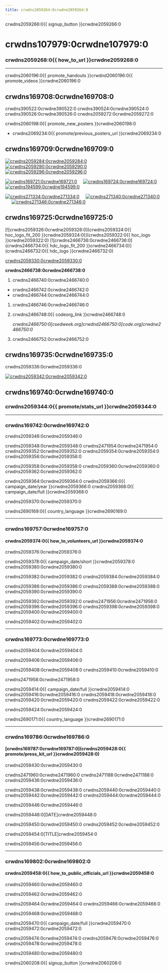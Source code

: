 ```yaml
---
title: crwdns2059264:0crwdne2059264:0
---
```


crwdns2059266:0{{ signup_button }}crwdne2059266:0

<link rel="stylesheet" type="text/css" href="/css/promote-page.css"></link>

# crwdns107979:0crwdne107979:0

### crwdns2059268:0{{ how_to_url }}crwdne2059268:0

* * *

crwdns2060196:0{{ promote_handouts }}crwdnd2060196:0{{ promote_videos }}crwdne2060196:0

<a id="posters"></a>

## crwdns169708:0crwdne169708:0

crwdns390522:0crwdne390522:0 crwdns390524:0crwdne390524:0 crwdns390526:0crwdne390526:0 crwdns2059272:0crwdne2059272:0

crwdns2060198:0{{ promote_new_posters }}crwdne2060198:0

* crwdns2069234:0{{ promote/previous_posters_url }}crwdne2069234:0

<a id="social"></a>

## crwdns169709:0crwdne169709:0

[![crwdns2059284:0crwdne2059284:0](crwdns2059282:0crwdne2059282:0)](crwdns2059280:0crwdne2059280:0)&nbsp;&nbsp;&nbsp;&nbsp; [![crwdns2059290:0crwdne2059290:0](crwdns2059288:0crwdne2059288:0)](crwdns2059286:0crwdne2059286:0)&nbsp;&nbsp;&nbsp;&nbsp; [![crwdns2059296:0crwdne2059296:0](crwdns2059294:0crwdne2059294:0)](crwdns2059292:0crwdne2059292:0)&nbsp;&nbsp;&nbsp;&nbsp;

[![crwdns169721:0crwdne169721:0](crwdns2059300:0crwdne2059300:0)](crwdns2059298:0crwdne2059298:0)&nbsp;&nbsp;&nbsp;&nbsp; [![crwdns169724:0crwdne169724:0](crwdns2059304:0crwdne2059304:0)](crwdns2059302:0crwdne2059302:0)&nbsp;&nbsp;&nbsp;&nbsp; [![crwdns194599:0crwdne194599:0](crwdns2059308:0crwdne2059308:0)](crwdns2059306:0crwdne2059306:0)&nbsp;&nbsp;&nbsp;&nbsp;

[![crwdns271334:0crwdne271334:0](crwdns2059312:0crwdne2059312:0)](crwdns2059310:0crwdne2059310:0)&nbsp;&nbsp;&nbsp;&nbsp; [![crwdns271340:0crwdne271340:0](crwdns2059316:0crwdne2059316:0)](crwdns2059314:0crwdne2059314:0)&nbsp;&nbsp;&nbsp;&nbsp; [![crwdns271346:0crwdne271346:0](crwdns2059320:0crwdne2059320:0)](crwdns2059318:0crwdne2059318:0)&nbsp;&nbsp;&nbsp;&nbsp;

<a id="logo"></a>

## crwdns169725:0crwdne169725:0

[![crwdns2059326:0crwdne2059326:0](crwdns2059324:0{{ hoc_logo_fit_200 }}crwdne2059324:0)](crwdns2059322:0{{ hoc_logo }}crwdne2059322:0) [![crwdns2466736:0crwdne2466736:0](crwdns2466734:0{{ hdc_logo_fit_200 }}crwdne2466734:0)](crwdns2466732:0{{ hdc_logo }}crwdne2466732:0)

[crwdns2059330:0crwdne2059330:0](crwdns2059328:0crwdne2059328:0)

**crwdns2466738:0crwdne2466738:0**

1. crwdns2466740:0crwdne2466740:0

<ul style="margin-top: 0px">
  <li>
    crwdns2466742:0crwdne2466742:0
  </li>
  <li>
    crwdns2466744:0crwdne2466744:0
  </li>
</ul>

1. crwdns2466746:0crwdne2466746:0
2. crwdns2466748:0{{ codeorg_link }}crwdne2466748:0
    
    *crwdns2466750:0[csedweek.org]crwdnd2466750:0[code.org]crwdne2466750:0*

3. crwdns2466752:0crwdne2466752:0

<a id="stickers"></a>

## crwdns169735:0crwdne169735:0

crwdns2059336:0crwdne2059336:0<br />

[![crwdns2059342:0crwdne2059342:0](crwdns2059340:0crwdne2059340:0)](crwdns2059338:0crwdne2059338:0)

<a id="sample-emails"></a>

## crwdns169740:0crwdne169740:0

### crwdns2059344:0{{ promote/stats_url }}crwdne2059344:0

* * *

<a id="email"></a>

### crwdns169742:0crwdne169742:0

crwdns2059346:0crwdne2059346:0 <br />

crwdns2059348:0crwdne2059348:0 crwdns2471954:0crwdne2471954:0 crwdns2059352:0crwdne2059352:0 crwdns2059354:0crwdne2059354:0 crwdns2059356:0crwdne2059356:0

crwdns2059358:0crwdne2059358:0 crwdns2059360:0crwdne2059360:0 crwdns2059362:0crwdne2059362:0

crwdns2059364:0crwdne2059364:0 crwdns2059366:0{{ campaign_date/year }}crwdne2059366:0 crwdns2059368:0{{ campaign_date/full }}crwdne2059368:0

crwdns2059370:0crwdne2059370:0

crwdns2690169:0{{ country_language }}crwdne2690169:0<br />

* * *

<a id="help-schools"></a>

### crwdns169757:0crwdne169757:0

#### crwdns2059374:0{{ how_to_volunteers_url }}crwdne2059374:0

crwdns2059376:0crwdne2059376:0

crwdns2059378:0{{ campaign_date/short }}crwdne2059378:0 crwdns2059380:0crwdne2059380:0

crwdns2059382:0crwdne2059382:0 crwdns2059384:0crwdne2059384:0

crwdns2059386:0crwdne2059386:0 crwdns2059388:0crwdne2059388:0 crwdns2059390:0crwdne2059390:0

crwdns2059392:0crwdne2059392:0 crwdns2471956:0crwdne2471956:0 crwdns2059396:0crwdne2059396:0 crwdns2059398:0crwdne2059398:0 crwdns2059400:0crwdne2059400:0

crwdns2059402:0crwdne2059402:0<br />

* * *

<a id="parents"></a>

### crwdns169773:0crwdne169773:0

crwdns2059404:0crwdne2059404:0

crwdns2059406:0crwdne2059406:0

crwdns2059408:0crwdne2059408:0 crwdns2059410:0crwdne2059410:0

crwdns2471958:0crwdne2471958:0

crwdns2059414:0{{ campaign_date/full }}crwdne2059414:0 crwdns2059416:0crwdne2059416:0 crwdns2059418:0crwdne2059418:0 crwdns2059420:0crwdne2059420:0 crwdns2059422:0crwdne2059422:0

crwdns2059424:0crwdne2059424:0

crwdns2690171:0{{ country_language }}crwdne2690171:0<br />

* * *

<a id="media-pitch"></a>

### crwdns169786:0crwdne169786:0

#### [crwdns169787:0crwdne169787:0](crwdns2059428:0{{ promote/press_kit_url }}crwdne2059428:0)

crwdns2059430:0crwdne2059430:0

crwdns2471960:0crwdne2471960:0 crwdns2471188:0crwdne2471188:0 crwdns2059436:0crwdne2059436:0

crwdns2059438:0crwdne2059438:0 crwdns2059440:0crwdne2059440:0 crwdns2059442:0crwdne2059442:0 crwdns2059444:0crwdne2059444:0

crwdns2059446:0crwdne2059446:0

crwdns2059448:0[DATE]crwdne2059448:0

crwdns2059450:0crwdne2059450:0 crwdns2059452:0crwdne2059452:0

crwdns2059454:0[TITLE]crwdne2059454:0

crwdns2059456:0crwdne2059456:0<br />

* * *

<a id="politicians"></a>

### crwdns169802:0crwdne169802:0

#### crwdns2059458:0{{ how_to_public_officials_url }}crwdne2059458:0

crwdns2059460:0crwdne2059460:0

crwdns2059462:0crwdne2059462:0

crwdns2059464:0crwdne2059464:0 crwdns2059466:0crwdne2059466:0

crwdns2059468:0crwdne2059468:0

crwdns2059470:0{{ campaign_date/full }}crwdne2059470:0 crwdns2059472:0crwdne2059472:0

crwdns2059474:0crwdne2059474:0 crwdns2059476:0crwdne2059476:0 crwdns2059478:0crwdne2059478:0

crwdns2059480:0crwdne2059480:0

crwdns2060208:0{{ signup_button }}crwdne2060208:0
